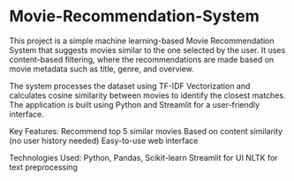 # Movie-Recommendation-System
This project is a simple machine learning-based Movie Recommendation System that suggests movies similar to the one selected by the user. It uses content-based filtering, where the recommendations are made based on movie metadata such as title, genre, and overview.

The system processes the dataset using TF-IDF Vectorization and calculates cosine similarity between movies to identify the closest matches. The application is built using Python and Streamlit for a user-friendly interface.

Key Features:
Recommend top 5 similar movies
Based on content similarity (no user history needed)
Easy-to-use web interface

Technologies Used:
Python, Pandas, Scikit-learn
Streamlit for UI
NLTK for text preprocessing
